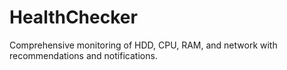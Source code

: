 # HealthChecker
Comprehensive monitoring of HDD, CPU, RAM, and network with recommendations and notifications.
